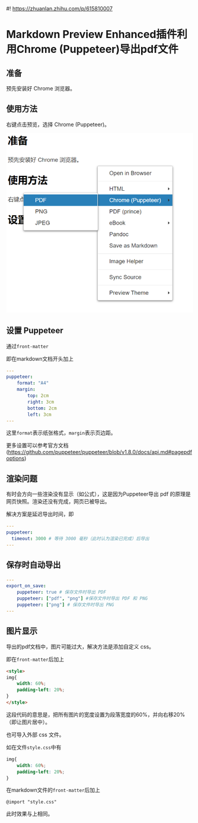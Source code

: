 #! https://zhuanlan.zhihu.com/p/615810007
# Markdown Preview Enhanced插件利用Chrome (Puppeteer)导出pdf文件

## 准备

预先安装好 Chrome 浏览器。

## 使用方法

右键点击预览，选择 Chrome (Puppeteer)。

![使用方法](PasteImage/2023-03-21-16-08-03.png)

## 设置 Puppeteer

通过`front-matter`

即在markdown文档开头加上

```yaml
---
puppeteer:
    format: "A4"
    margin:
        top: 2cm
        right: 3cm
        bottom: 2cm
        left: 3cm
---
```

这里`format`表示纸张格式，`margin`表示页边距。

更多设置可以参考官方文档(https://github.com/puppeteer/puppeteer/blob/v1.8.0/docs/api.md#pagepdfoptions)

## 渲染问题

有时会方向一些渲染没有显示（如公式），这是因为Puppeteer导出 pdf 的原理是网页快照。渲染还没有完成，网页已被导出。

解决方案是延迟导出时间，即

```yaml
---
puppeteer:
  timeout: 3000 # 等待 3000 毫秒（此时认为渲染已完成）后导出
---
```


## 保存时自动导出

```yaml
---
export_on_save:
    puppeteer: true # 保存文件时导出 PDF
    puppeteer: ["pdf", "png"] #保存文件时导出 PDF 和 PNG
    puppeteer: ["png"] # 保存文件时导出 PNG
---
```

## 图片显示

导出的pdf文档中，图片可能过大，解决方法是添加自定义 css。

即在`front-matter`后加上

```html
<style>
img{
    width: 60%;
    padding-left: 20%;
}
</style>
```

这段代码的意思是，把所有图片的宽度设置为段落宽度的60%，并向右移20%（即让图片居中）。

也可导入外部 css 文件。

如在文件`style.css`中有

```css
img{
    width: 60%;
    padding-left: 20%;
}
```

在markdown文件的`front-matter`后加上

```
@import "style.css"
```

此时效果与上相同。